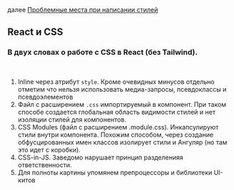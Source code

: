 <div>
далее
<a href="03.md">
Проблемные места при написании стилей
</a>
</div>

<h2>React и CSS</h2>

<h3>
В двух словах о работе с CSS в React (без Tailwind).
</h3>

<br/>

<ol>
<li>
Inline через атрибут <code>style</code>. Кроме очевидных минусов отдельно отметим что нельзя использовать медиа-запросы, псевдоклассы и псевдоэлементов
<br/>
</li>
<li>
Файл с расширением  <code>.css</code> импортируемый в компонент.
При таком способе создается глобальная область видимости стилей и нет изоляции стилей для компонентов.
</li>
<li>
CSS Modules (файл с расширением .module.css). Инкапсулируют стили внутри компонента. Похожим способом, через создание обфусцированных имен классов изолирует стили и Ангуляр (но там это идет с коробки).
</li>
<li>
CSS-in-JS. Заведомо нарушает принцип разделенияя ответственности.
</li>
<li>
Для полноты картины упомянем препроцессоры и библиотеки UI-китов 
</li>
</ol>
